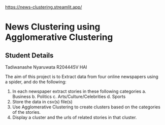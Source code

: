 https://news-clustering.streamlit.app/

# News Clustering using Agglomerative Clustering  

## Student Details
Tadiwanashe Nyaruwata R204445V HAI 

The aim of this project is to Extract data from four online newspapers using a spider, and do the following:

1. In each newspaper extract stories in these following categories
    a. Business
    b. Politics
    c. Arts/Culture/Celebrities
    d. Sports
2. Store the data in csv(s) file(s)
3. Use Agglomerative Clustering to create clusters based on the categories of the stories. 
4. Display a cluster and the urls of related stories in that cluster.
